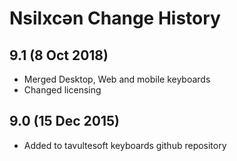 Nsilxcən Change History
============================

9.1 (8 Oct 2018)
-----------------
* Merged Desktop, Web and mobile keyboards
* Changed licensing

9.0 (15 Dec 2015)
-----------------

* Added to tavultesoft keyboards github repository

